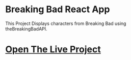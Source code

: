 # Breaking Bad React App
This Project Displays characters from Breaking Bad using theBreakingBadAPI.

# [Open The Live Project](https://breaking-bad-assign.herokuapp.com/)  

